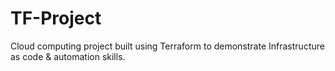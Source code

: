 # TF-Project
Cloud computing project built using Terraform to demonstrate Infrastructure as code &amp; automation skills.
